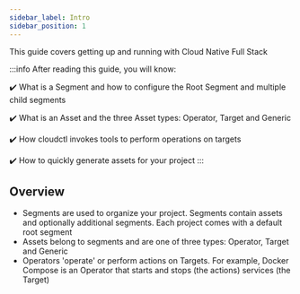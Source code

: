 ```yaml
---
sidebar_label: Intro
sidebar_position: 1
---
```


This guide covers getting up and running with Cloud Native Full Stack

:::info After reading this guide, you will know:

:heavy_check_mark: What is a Segment and how to configure the Root Segment and multiple child segments

:heavy_check_mark: What is an Asset and the three Asset types: Operator, Target and Generic

:heavy_check_mark: How cloudctl invokes tools to perform operations on targets

:heavy_check_mark: How to quickly generate assets for your project
:::

## Overview

- Segments are used to organize your project. Segments contain assets and optionally additional segments. Each project comes with a default root segment
- Assets belong to segments and are one of three types: Operator, Target and Generic
- Operators 'operate' or perform actions on Targets. For example, Docker Compose is an Operator that starts and stops (the actions) services (the Target)
